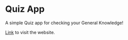 # Quiz App

A simple Quiz app for checking your General Knowledge!

[Link](https://quiz-app-uday-das.vercel.app/) to visit the website.





